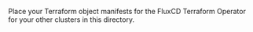 Place your Terraform object manifests for the FluxCD Terraform Operator for your other clusters in this directory.